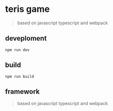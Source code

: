 # teris game 

> based on javascript typescript and webpack

## deveploment

```
npm run dev
```

## build

```
npm run build
```

## framework

> based on javascript typescript and webpack
